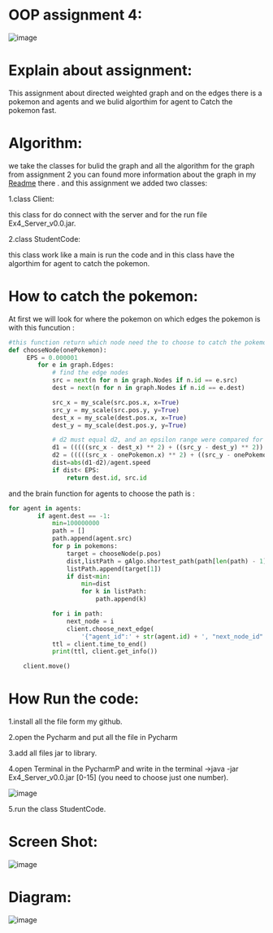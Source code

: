 # OOP assignment 4:

![image](https://user-images.githubusercontent.com/86603326/148660545-c8aa9df8-93d7-41b1-a01c-50e61cfac18a.png)

# Explain about assignment:
This assignment about directed weighted graph and on the edges there is a pokemon and agents and we bulid algorthim for agent to Catch the pokemon fast.
# Algorithm:
we take the classes for bulid the graph and all the algorithm for the graph from assignment 2 you can found more information  about the graph in my [Readme](https://github.com/IbrahemHurani/OOP_Ex3_ariel) there .
and this assignment we added two classes:

1.class Client:

this class for do connect with the server and for the run file Ex4_Server_v0.0.jar.

2.class StudentCode:

this class work like a main is run the code and in this class have the algorthim for agent to catch the pokemon.

# How to catch the pokemon:
At first we will look for where the pokemon on which edges the pokemon is with this funcution :
```python
#this function return which node need the to choose to catch the pokemon through the postion of the pokemon.
def chooseNode(onePokemon):
     EPS = 0.000001
        for e in graph.Edges:
            # find the edge nodes
            src = next(n for n in graph.Nodes if n.id == e.src)
            dest = next(n for n in graph.Nodes if n.id == e.dest)

            src_x = my_scale(src.pos.x, x=True)
            src_y = my_scale(src.pos.y, y=True)
            dest_x = my_scale(dest.pos.x, x=True)
            dest_y = my_scale(dest.pos.y, y=True)

            # d2 must equal d2, and an epsilon range were compared for determenation.
            d1 = (((((src_x - dest_x) ** 2) + ((src_y - dest_y) ** 2)) ** 0.5))
            d2 = (((((src_x - onePokemon.x) ** 2) + ((src_y - onePokemon.y) ** 2)) ** 0.5)) + (((((dest_x - onePokemon.x) ** 2) + ((dest_y - onePokemon.y) ** 2)) ** 0.5))
            dist=abs(d1-d2)/agent.speed
            if dist< EPS:
                return dest.id, src.id
```
and the brain function for agents to choose the path is :
```python
for agent in agents:
        if agent.dest == -1:
            min=100000000
            path = []
            path.append(agent.src)
            for p in pokemons:
                target = chooseNode(p.pos)
                dist,listPath = gAlgo.shortest_path(path[len(path) - 1], target[0])
                listPath.append(target[1])
                if dist<min:
                    min=dist
                    for k in listPath:
                        path.append(k)

            for i in path:
                next_node = i
                client.choose_next_edge(
                    '{"agent_id":' + str(agent.id) + ', "next_node_id":' + str(next_node) + '}')
            ttl = client.time_to_end()
            print(ttl, client.get_info())

    client.move()
 ```

# How Run the code:
1.install all the file form my github.

2.open the  Pycharm and put all the file in Pycharm

3.add all files jar to library.

4.open Terminal in the PycharmP and write in the terminal ->java -jar Ex4_Server_v0.0.jar [0-15] (you need to choose just one number).

![image](https://user-images.githubusercontent.com/86603326/148668312-d9793a00-af4b-406c-858d-3dd653b058e6.png)
 


5.run the class StudentCode.


# Screen Shot:
![image](https://user-images.githubusercontent.com/86603326/148668256-4ab72816-e779-43e8-935a-e7f655e17164.png)



# Diagram:
![image](https://user-images.githubusercontent.com/86603326/148668210-b0d4142b-75b6-48e1-ad42-ecc08db6c1dd.png)
